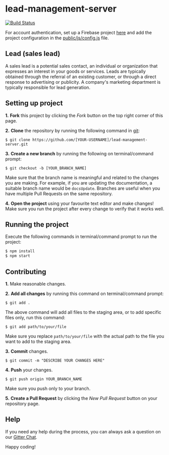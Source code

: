 # lead-management-server
[![Build Status](https://travis-ci.org/JBossOutreach/lead-management-server.svg?branch=master)](https://travis-ci.org/JBossOutreach/lead-management-server)

For account authentication, set up a Firebase project [here](https://console.firebase.google.com)
and add the project configuration in the [public/js/config.js](https://github.com/jboss-outreach/lead-management-server/blob/master/public/js/config.js) file.

## Lead (sales lead)
A sales lead is a potential sales contact, an individual or organization that expresses an interest in your goods or services. Leads are typically obtained through the referral of an existing customer, or through a direct response to advertising or publicity. A company's marketing department is typically responsible for lead generation.



## Setting up project

**1.** **Fork** this project by clicking the _Fork_ button on the top right corner of this page.

**2.** **Clone** the repository by running the following command in [git](https://git-scm.com/):
```
$ git clone https://github.com/[YOUR-USERNAME]/lead-management-server.git
```

**3.** **Create a new branch** by running the following on terminal/command prompt:
```
$ git checkout -b [YOUR_BRANCH_NAME]
```
Make sure that the branch name is meaningful and related to the changes you are making. For example, if you are updating the documentation, a suitable branch name would be `docsUpdate`. Branches are useful when you have multiple Pull Requests on the same repository.

**4.** **Open the project** using your favourite text editor and make changes! Make sure you run the project after every change to verify that it works well.


## Running the project

Execute the following commands in terminal/command prompt to run the project:
```sh
$ npm install
$ npm start
```

## Contributing

**1.** Make reasonable changes.

**2.** **Add all changes** by running this command on terminal/command prompt:
```
$ git add .
```

The above command will add all files to the staging area, 
or to add specific files only, run this command:
```
$ git add path/to/your/file
```
Make sure you replace `path/to/your/file` with the actual path to the file you want to add to the staging area.

**3.** **Commit** changes.
```
$ git commit -m "DESCRIBE YOUR CHANGES HERE"
```
**4.** **Push** your changes.
```
$ git push origin YOUR_BRANCH_NAME
```
Make sure you push only to your branch.

**5.** **Create a Pull Request** by clicking the _New Pull Request_ button on your repository page.

## Help
If you need any help during the process, you can always ask a question on our [Gitter Chat](https://gitter.im/jboss-outreach/gci).


Happy coding!
